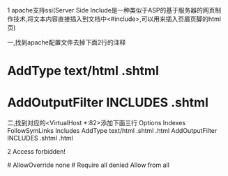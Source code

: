 1    apache支持ssi(Server Side Include是一种类似于ASP的基于服务器的网页制作技术,将文本内容直接插入到文档中<#include>,可以用来插入页眉页脚的html页)

一,找到apache配置文件去掉下面2行的注释
# AddType text/html .shtml
# AddOutputFilter INCLUDES .shtml
二,找到对应的<VirtualHost *:82>添加下面三行
Options Indexes FollowSymLinks Includes
AddType text/html .shtml .html
AddOutputFilter INCLUDES .shtml .html



2  Access forbidden! 

<Directory />
    # AllowOverride none
    # Require all denied
	Allow from all 
</Directory>
